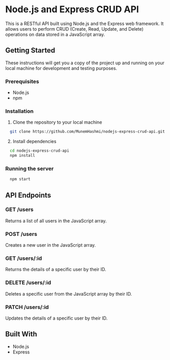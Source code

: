 # Node.js and Express CRUD API

This is a RESTful API built using Node.js and the Express web framework. It allows users to perform CRUD (Create, Read, Update, and Delete) operations on data stored in a JavaScript array.


## Getting Started

These instructions will get you a copy of the project up and running on your local machine for development and testing purposes.


### Prerequisites

* Node.js
* npm

### Installation

1. Clone the repository to your local machine

```bash
  git clone https://github.com/MunemHashmi/nodejs-express-crud-api.git
```
2. Install dependencies

```bash
  cd nodejs-express-crud-api
  npm install
```

### Running the server

```bash
  npm start
```

## API Endpoints

### GET /users

Returns a list of all users in the JavaScript array.

### POST /users

Creates a new user in the JavaScript array.

### GET /users/:id

Returns the details of a specific user by their ID.

### DELETE /users/:id

Deletes a specific user from the JavaScript array by their ID.

### PATCH /users/:id

Updates the details of a specific user by their ID.

## Built With

* Node.js
* Express
